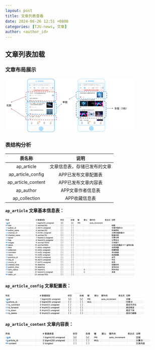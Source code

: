 ```yaml
---
layout: post
title: 文章列表查看
date: 2024-06-26 12:51 +0800
categories: [TJU-news, 文章]
author: <author_id>  
---
```


## 文章列表加载

### 文章布局展示

<img src="../media/2024-06-26-%E6%96%87%E7%AB%A0%E5%88%97%E8%A1%A8%E6%9F%A5%E7%9C%8B/image-20240626125828684.png" alt="image-20240626125828684" style="zoom:40%;" />



### 表结构分析

|     **表名称**     |           **说明**           |
| :----------------: | :--------------------------: |
|     ap_article     | 文章信息表，存储已发布的文章 |
| ap_article_config  |     APP已发布文章配置表      |
| ap_article_content |     APP已发布文章内容表      |
|     ap_author      |      APP文章作者信息表       |
|   ap_collection    |        APP收藏信息表         |

**`ap_article`  文章基本信息表：**

<img src="../media/2024-06-26-%E6%96%87%E7%AB%A0%E5%88%97%E8%A1%A8%E6%9F%A5%E7%9C%8B/image-20240626130238730.png" alt="image-20240626130238730" style="zoom:40%;" />

**`ap_article_config`  文章配置表：**

<img src="../media/2024-06-26-%E6%96%87%E7%AB%A0%E5%88%97%E8%A1%A8%E6%9F%A5%E7%9C%8B/image-20240626130340408.png" alt="image-20240626130340408" style="zoom:43%;" />

**`ap_article_content` 文章内容表：**

<img src="../media/2024-06-26-%E6%96%87%E7%AB%A0%E5%88%97%E8%A1%A8%E6%9F%A5%E7%9C%8B/image-20240626130508552.png" alt="image-20240626130508552" style="zoom:45%;" />









